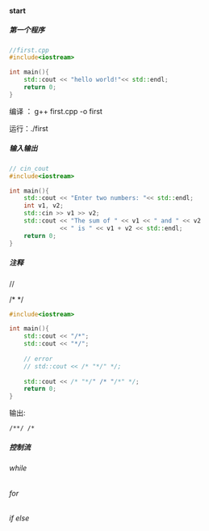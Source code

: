 #### start

##### 第一个程序

```c++
//first.cpp
#include<iostream>

int main(){
    std::cout << "hello world!"<< std::endl;
    return 0;
}
```

编译 ： g++   first.cpp  -o first

运行：./first



##### 输入输出

```c++
// cin_cout
#include<iostream>

int main(){
    std::cout << "Enter two numbers: "<< std::endl;
    int v1, v2;
    std::cin >> v1 >> v2;
    std::cout << "The sum of " << v1 << " and " << v2
              << " is " << v1 + v2 << std::endl;
    return 0;
}
```

##### 注释

//

/* */

```c++
#include<iostream>

int main(){
    std::cout << "/*";
    std::cout << "*/";
    
    // error
    // std::cout << /* "*/" */;  
    
    std::cout << /* "*/" /* "/*" */;
    return 0;
}
```

输出:   

```
/**/ /* 
```

##### 控制流

###### while

###### for

###### if else

##### 

